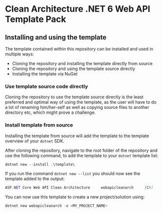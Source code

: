 # Clean Architecture .NET 6 Web API Template Pack
## Installing and using the template
The template contained within this repository can be installed and used in multiple ways:
- Cloning the repository and installing the template directly from source
- Cloning the repository and using the template source directly
- Installing the template via NuGet

### Use template source code directly
Cloning the repository to use the template source directly is the least preferred and optimal way of using the template, as the user will have to do a lot of renaming him/her-self as well as copying source files to another directory etc, which might prove a challenge.

### Install template from source
Installing the template from source will add the template to the template overview of your `dotnet` SDK.

After cloning the repository, navigate to the root folder of the repository and use the following command, to add the template to your `dotnet` template list:
```powershell
dotnet new --install .\template\
```
If you run the command `dotnet new --list` you should now see the template added to the output:
```powershell
ASP.NET Core Web API Clean Architecture     webapicleanarch     [C#]   Web/WebAPI
```
You can now use this template to create a new project/solution using:
```powershell
dotnet new webapicleanarch -o <MY_PROJECT_NAME>
```